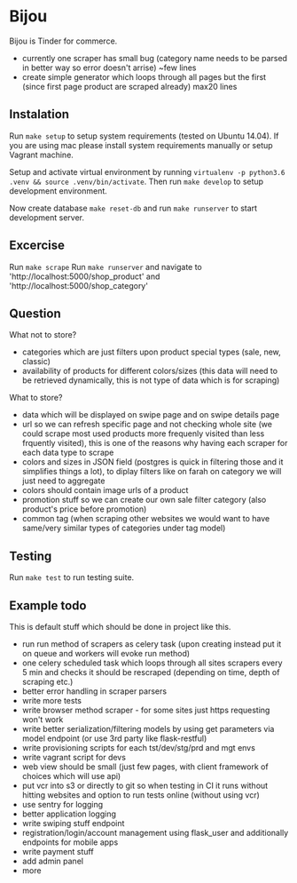 # Bijou

Bijou is Tinder for commerce.

- currently one scraper has small bug (category name needs to be parsed in better way so error doesn't arrise) ~few lines
- create simple generator which loops through all pages but the first (since first page product are scraped already) max20 lines

## Instalation

Run `make setup` to setup system requirements (tested on Ubuntu 14.04). If you are using mac please install system
requirements manually or setup Vagrant machine.

Setup and activate virtual environment by running `virtualenv -p python3.6 .venv && source .venv/bin/activate`. Then
run `make develop` to setup development environment.

Now create database `make reset-db` and run `make runserver` to start development server.

## Excercise

Run `make scrape`
Run `make runserver` and navigate to 'http://localhost:5000/shop_product' and 'http://localhost:5000/shop_category'


## Question

What not to store?
- categories which are just filters upon product special types (sale, new, classic)
- availability of products for different colors/sizes (this data will need to be retrieved dynamically, this is not
    type of data which is for scraping)

What to store?
- data which will be displayed on swipe page and on swipe details page
- url so we can refresh specific page and not checking whole site (we could scrape most used products more frequenly
    visited than less frquently visited), this is one of the reasons why having each scraper for each data type to
    scrape
- colors and sizes in JSON field (postgres is quick in filtering those and it simplifies things a lot), to diplay
    filters like on farah on category we will just need to aggregate
- colors should contain image urls of a product
- promotion stuff so we can create our own sale filter category (also product's price before promotion)
- common tag (when scraping other websites we would want to have same/very similar types of categories under tag model)

## Testing

Run `make test` to run testing suite.

## Example todo

This is default stuff which should be done in project like this.

- run run method of scrapers as celery task (upon creating instead put it on queue and workers will evoke run method)
- one celery scheduled task which loops through all sites scrapers every 5 min and checks it should be rescraped
    (depending on time, depth of scraping etc.)
- better error handling in scraper parsers
- write more tests
- write browser method scraper - for some sites just https requesting won't work
- write better serialization/filtering models by using get parameters via model endpoint (or use 3rd party like
    flask-restful)
- write provisioning scripts for each tst/dev/stg/prd and mgt envs
- write vagrant script for devs
- web view should be small (just few pages, with client framework of choices which will use api)
- put vcr into s3 or directly to git so when testing in CI it runs without hitting websites and option to run tests
    online (without using vcr)
- use sentry for logging
- better application logging
- write swiping stuff endpoint
- registration/login/account management using flask_user and additionally endpoints for mobile apps
- write payment stuff
- add admin panel
- more
